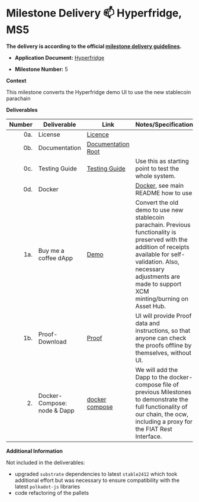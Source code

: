 # Milestone Delivery :mailbox: Hyperfridge, MS5

**The delivery is according to the official [milestone delivery guidelines](https://github.com/w3f/Grants-Program/blob/master/docs/Support%20Docs/milestone-deliverables-guidelines.md).**  

* **Application Document:** [Hyperfridge](https://github.com/w3f/Grants-Program/blob/master/applications/hyperfridge.md)
  
* **Milestone Number:** 5

**Context** 

This milestone converts the Hyperfridge demo UI to use the new stablecoin parachain

**Deliverables**

| Number | Deliverable | Link | Notes/Specification |
| -----: | ----------- | ------ | ------------- |
| 0a. | License | [Licence](https://github.com/element36-io/ocw-ebics/blob/main/LICENSE) |  |
| 0b. | Documentation | [Documentation Root](https://github.com/element36-io/ocw-ebics/blob/main/README.md) |  |
| 0c. | Testing Guide | [Testing Guide](https://github.com/element36-io/ocw-ebics/blob/main/ebics-demo/DEMO.md) | Use this as starting point to test the whole system.  |
| 0d. | Docker |  | [Docker](https://hub.docker.com/r/e36io/ebics-ocw/tags), see main README how to use |
| 1a. | Buy me a coffee dApp | [Demo](https://github.com/element36-io/ocw-ebics/tree/main/ebics-demo) | Convert the old demo to use new stablecoin parachain. Previous functionality is preserved with the addition of receipts available for self-validation. Also, necessary adjustments are made to support XCM minting/burning on Asset Hub. |
| 1b. | Proof-Download | [Proof](https://github.com/element36-io/ocw-ebics/blob/main/ebics-demo/src/ProofDownload.js) | UI will provide Proof data and instructions, so that anyone can check the proofs offline by themselves, without UI. |
| 2. | Docker-Compose: node & Dapp | [docker compose](https://github.com/element36-io/ocw-ebics/blob/main/docker-compose-test.yml) | We will add the Dapp to the docker-compose file of previous Milestones to demonstrate the full functionality of our chain, the ocw, including a proxy for the FIAT Rest Interface. |

**Additional Information**

Not included in the deliverables:

- upgraded `substrate` dependencies to latest `stable2412` which took additional effort but was necessary to ensure compatibility with the latest `polkadot-js` libraries
- code refactoring of the pallets
